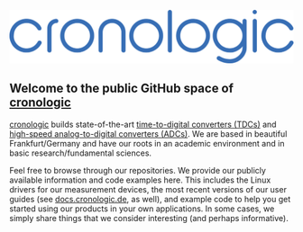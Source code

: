 ![cronologic logo](crono_logo_2020.svg "")

## Welcome to the public GitHub space of [cronologic](https://www.cronologic.de "Come visit us!")

[cronologic](https://www.cronologic.de "Yeah, visit us, don't be shy!") builds state-of-the-art [time-to-digital converters (TDCs)](https://en.wikipedia.org/wiki/Time-to-digital_converter "Visit Wikipedia!") and [high-speed analog-to-digital converters (ADCs)](https://en.wikipedia.org/wiki/Analog-to-digital_converter "Visit Wikipedia!"). We are based in beautiful Frankfurt/Germany and have our roots in an academic environment and in basic research/fundamental sciences. 

Feel free to browse through our repositories. We provide our publicly available information and code examples here. This includes the Linux drivers for our measurement devices, the most recent versions of our user guides (see [docs.cronologic.de](https://docs.cronologic.de), as well), and example code to help you get started using our products in your own applications. In some cases, we simply share things that we consider interesting (and perhaps informative).

